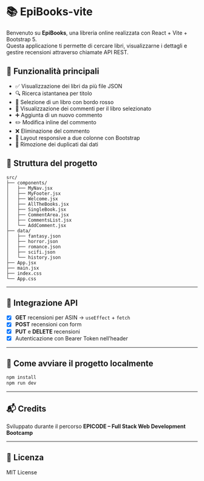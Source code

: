 # 📚 EpiBooks-vite

Benvenuto su **EpiBooks**, una libreria online realizzata con React + Vite + Bootstrap 5.  
Questa applicazione ti permette di cercare libri, visualizzarne i dettagli e gestire recensioni attraverso chiamate API REST.



## 🚀 Funzionalità principali

- ✅ Visualizzazione dei libri da più file JSON
- 🔍 Ricerca istantanea per titolo
- 📌 Selezione di un libro con bordo rosso
- 💬 Visualizzazione dei commenti per il libro selezionato
- ➕ Aggiunta di un nuovo commento
- ✏️ Modifica inline del commento
- ❌ Eliminazione del commento
- 🎯 Layout responsive a due colonne con Bootstrap
- 🚫 Rimozione dei duplicati dai dati

## 📂 Struttura del progetto

```
src/
├── components/
│   ├── MyNav.jsx
│   ├── MyFooter.jsx
│   ├── Welcome.jsx
│   ├── AllTheBooks.jsx
│   ├── SingleBook.jsx
│   ├── CommentArea.jsx
│   ├── CommentsList.jsx
│   └── AddComment.jsx
├── data/
│   ├── fantasy.json
│   ├── horror.json
│   ├── romance.json
│   ├── scifi.json
│   └── history.json
├── App.jsx
├── main.jsx
├── index.css
└── App.css
```

---

## 💬 Integrazione API

- [x] **GET** recensioni per ASIN → `useEffect` + `fetch`
- [x] **POST** recensioni con form
- [x] **PUT** e **DELETE** recensioni
- [x] Autenticazione con Bearer Token nell’header

---


## 📡 Come avviare il progetto localmente

```bash
npm install
npm run dev
```

---

## 📬 Credits

Sviluppato durante il percorso **EPICODE – Full Stack Web Development Bootcamp**

---

## 📎 Licenza

MIT License
